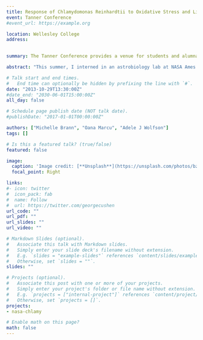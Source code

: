 ```yaml
---
title: Response of Chlamydomonas Reinhardtii to Oxidative Stress and Limits of Habitability (Oral)
event: Tanner Conference
#event_url: https://example.org

location: Wellesley College
address:
 

summary: The Tanner Conference provides a venue for students and alumnae to reflect critically upon, analyze, and share their off-campus experiences with others in the College community

abstract: "This summer, I interned in an astrobiology lab at NASA Ames Research Center. My lab sought to determine how life adapts to habitable extreme environments and to microgravity during spaceflight. We hypothesized that this adaptation for survival in extreme environments is due to regulating a universal stress response through intracellular reactive oxygen species (ROS). My project focused on characterizing the response of *C. reinhardtii*, a model for growing life support systems in space, to heat shock as a form of oxidative stress by examining metabolic, biochemical and gene expression changes. In the lab, I focused on molecular biology research but learned the importance of collaboration with those of difference backgrounds. Over the summer, I fell in love with the interdisciplinary field of astrobiology and now see it as a possible career choice. Through my presentation, I hope to demonstrate how NASA is more than human spaceflight."

# Talk start and end times.
#   End time can optionally be hidden by prefixing the line with `#`.
date: "2013-10-29T13:30:00Z"
#date_end: "2030-06-01T15:00:00Z"
all_day: false

# Schedule page publish date (NOT talk date).
#publishDate: "2017-01-01T00:00:00Z"

authors: ["Michelle Brann", "Oana Marcu", "Adele J Wolfson"]
tags: []

# Is this a featured talk? (true/false)
featured: false

image:
  caption: 'Image credit: [**Unsplash**](https://unsplash.com/photos/bzdhc5b3Bxs)'
  focal_point: Right

links:
#- icon: twitter
#  icon_pack: fab
#  name: Follow
#  url: https://twitter.com/georgecushen
url_code: ""
url_pdf: ""
url_slides: ""
url_video: ""

# Markdown Slides (optional).
#   Associate this talk with Markdown slides.
#   Simply enter your slide deck's filename without extension.
#   E.g. `slides = "example-slides"` references `content/slides/example-slides.md`.
#   Otherwise, set `slides = ""`.
slides: ""

# Projects (optional).
#   Associate this post with one or more of your projects.
#   Simply enter your project's folder or file name without extension.
#   E.g. `projects = ["internal-project"]` references `content/project/deep-learning/index.md`.
#   Otherwise, set `projects = []`.
projects:
- nasa-chlamy

# Enable math on this page?
math: false
---
```



